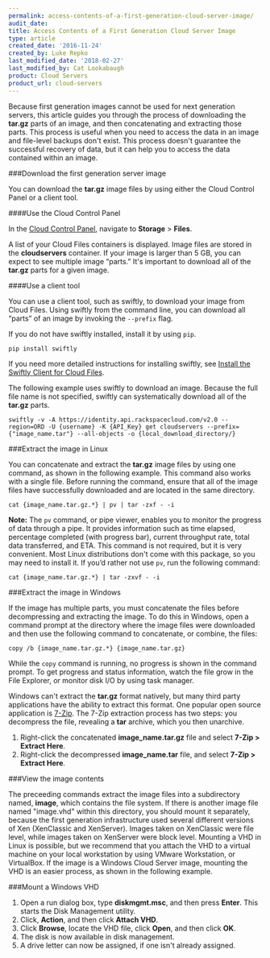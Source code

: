 ```yaml
---
permalink: access-contents-of-a-first-generation-cloud-server-image/
audit_date:
title: Access Contents of a First Generation Cloud Server Image
type: article
created_date: '2016-11-24'
created_by: Luke Repko
last_modified_date: '2018-02-27'
last_modified_by: Cat Lookabaugh
product: Cloud Servers
product_url: cloud-servers
---
```


Because first generation images cannot be used for next generation servers, this article guides you through the process of downloading the **tar.gz** parts of an image, and then concatenating and extracting those parts. This process is useful when you need to access the data in an image and file-level backups don't exist. This process doesn't guarantee the successful recovery of data, but it can help you to access the data contained within an image.

###Download the first generation server image

You can download the **tar.gz** image files by using either the Cloud Control Panel or a client tool.

####Use the Cloud Control Panel

In the [Cloud Control Panel](https://mycloud.rackspace.com), navigate to **Storage** > **Files**.

A list of your Cloud Files containers is displayed. Image files are stored in the **cloudservers** container. If your image is larger than 5 GB, you can expect to see multiple image “parts.” It's important to download all of the **tar.gz** parts for a given image.

####Use a client tool

You can use a client tool, such as swiftly, to download your image from Cloud Files. Using swiftly from the command line, you can download all “parts” of an image by invoking the `--prefix` flag.

If you do not have swiftly installed, install it by using `pip`.

    pip install swiftly

If you need more detailed instructions for installing swiftly, see [Install the Swiftly Client for Cloud Files](https://support.rackspace.com/how-to/install-the-swiftly-client-for-cloud-files/).

The following example uses swiftly to download an image. Because the full file name is not specified, swiftly can systematically download all of the **tar.gz** parts.

    swiftly -v -A https://identity.api.rackspacecloud.com/v2.0 --region=ORD -U {username} -K {API_Key} get cloudservers --prefix={"image_name.tar"} --all-objects -o {local_download_directory/}

###Extract the image in Linux

You can concatenate and extract the **tar.gz** image files by using one command, as shown in the following example. This command also works with a single file. Before running the command, ensure that all of the image files have successfully downloaded and are located in the same directory.

    cat {image_name.tar.gz.*} | pv | tar -zxf - -i

**Note:** The `pv` command, or pipe viewer, enables you to monitor the progress of data through a pipe. It provides information such as time elapsed, percentage completed (with progress bar), current throughput rate, total data transferred, and ETA. This command is not required, but it is very convenient. Most Linux distributions don't come with this package, so you may need to install it. If you’d rather not use `pv`, run the following command:

    cat {image_name.tar.gz.*} | tar -zxvf - -i

###Extract the image in Windows

If the image has multiple parts, you must concatenate the files before decompressing and extracting the image. To do this in Windows, open a command prompt at the directory where the image files were downloaded and then use the following command to concatenate, or combine, the files:

    copy /b {image_name.tar.gz.*} {image_name.tar.gz}

While the `copy` command is running, no progress is shown in the command prompt. To get progress and status information, watch the file grow in the File Explorer, or monitor disk I/O by using task manager.

Windows can't extract the **tar.gz** format natively, but many third party applications have the ability to extract this format. One popular open source application is [7-Zip](http://www.7-zip.org/). The 7-Zip extraction process has two steps: you decompress the file, revealing a **tar** archive, which you then unarchive.

1. Right-click the concatenated **image_name.tar.gz** file and select **7-Zip > Extract Here**.
2. Right-click the decompressed **image_name.tar** file, and select **7-Zip > Extract Here**.

###View the image contents

The preceeding commands extract the image files into a subdirectory named, **image**, which contains the file system. If there is another image file named "image.vhd" within this directory, you should mount it separately, because the first generation infrastructure used several different versions of Xen (XenClassic and XenServer). Images taken on XenClassic were file level, while images taken on XenServer were block level. Mounting a VHD in Linux is possible, but we recommend that you attach the VHD to a virtual machine on your local workstation by using VMware Workstation, or VirtualBox. If the image is a Windows Cloud Server image, mounting the VHD is an easier process, as shown in the following example.

###Mount a Windows VHD

1. Open a run dialog box, type **diskmgmt.msc**, and then press **Enter**. This starts the Disk Management utility.
2. Click, **Action**, and then click **Attach VHD**.
3. Click **Browse**, locate the VHD file, click **Open**, and then click **OK**.
4. The disk is now available in disk management.
5. A drive letter can now be assigned, if one isn't already assigned.
